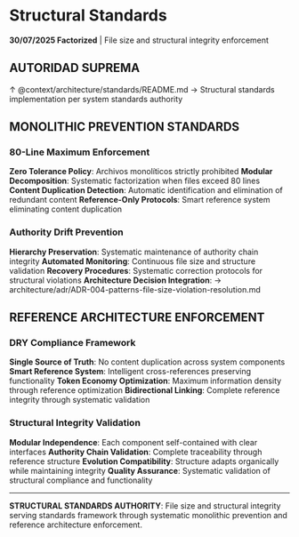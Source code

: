 # Structural Standards

**30/07/2025 Factorized** | File size and structural integrity enforcement

## AUTORIDAD SUPREMA
↑ @context/architecture/standards/README.md → Structural standards implementation per system standards authority

## MONOLITHIC PREVENTION STANDARDS

### 80-Line Maximum Enforcement
**Zero Tolerance Policy**: Archivos monolíticos strictly prohibited
**Modular Decomposition**: Systematic factorization when files exceed 80 lines
**Content Duplication Detection**: Automatic identification and elimination of redundant content
**Reference-Only Protocols**: Smart reference system eliminating content duplication

### Authority Drift Prevention
**Hierarchy Preservation**: Systematic maintenance of authority chain integrity
**Automated Monitoring**: Continuous file size and structure validation
**Recovery Procedures**: Systematic correction protocols for structural violations
**Architecture Decision Integration**: → architecture/adr/ADR-004-patterns-file-size-violation-resolution.md

## REFERENCE ARCHITECTURE ENFORCEMENT

### DRY Compliance Framework
**Single Source of Truth**: No content duplication across system components
**Smart Reference System**: Intelligent cross-references preserving functionality
**Token Economy Optimization**: Maximum information density through reference optimization
**Bidirectional Linking**: Complete reference integrity through systematic validation

### Structural Integrity Validation
**Modular Independence**: Each component self-contained with clear interfaces
**Authority Chain Validation**: Complete traceability through reference structure
**Evolution Compatibility**: Structure adapts organically while maintaining integrity
**Quality Assurance**: Systematic validation of structural compliance and functionality

---

**STRUCTURAL STANDARDS AUTHORITY**: File size and structural integrity serving standards framework through systematic monolithic prevention and reference architecture enforcement.